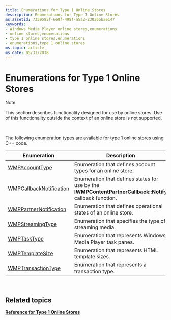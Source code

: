 ```yaml
---
title: Enumerations for Type 1 Online Stores
description: Enumerations for Type 1 Online Stores
ms.assetid: 7359585f-6e8f-498f-a5a2-230265bae147
keywords:
- Windows Media Player online stores,enumerations
- online stores,enumerations
- type 1 online stores,enumerations
- enumerations,type 1 online stores
ms.topic: article
ms.date: 05/31/2018
---
```


# Enumerations for Type 1 Online Stores

> [!Note]  
> This section describes functionality designed for use by online stores. Use of this functionality outside the context of an online store is not supported.

 

The following enumeration types are available for type 1 online stores using C++ code.



| Enumeration                                            | Description                                                                                              |
|--------------------------------------------------------|----------------------------------------------------------------------------------------------------------|
| [WMPAccountType](/windows/desktop/api/contentpartner/ne-contentpartner-wmpaccounttype)                   | Enumeration that defines account types for an online store.                                              |
| [WMPCallbackNotification](/windows/desktop/api/contentpartner/ne-contentpartner-wmpcallbacknotification) | Enumeration that defines states for use by the **IWMPContentPartnerCallback::Notify** callback function. |
| [WMPPartnerNotification](/windows/desktop/api/contentpartner/ne-contentpartner-wmppartnernotification)   | Enumeration that defines operational states of an online store.                                          |
| [WMPStreamingType](/windows/desktop/api/contentpartner/ne-contentpartner-wmpstreamingtype)               | Enumeration that specifies the type of streaming media.                                                  |
| [WMPTaskType](/windows/desktop/api/contentpartner/ne-contentpartner-wmptasktype)                         | Enumeration that represents Windows Media Player task panes.                                             |
| [WMPTemplateSize](/windows/desktop/api/contentpartner/ne-contentpartner-wmptemplatesize)                 | Enumeration that represents HTML template sizes.                                                         |
| [WMPTransactionType](/windows/desktop/api/contentpartner/ne-contentpartner-wmptransactiontype)           | Enumeration that represents a transaction type.                                                          |



 

## Related topics

<dl> <dt>

[**Reference for Type 1 Online Stores**](reference-for-type-1-online-stores.md)
</dt> </dl>

 

 




